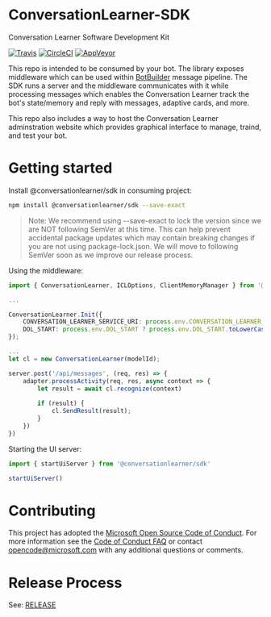 # ConversationLearner-SDK

Conversation Learner Software Development Kit

[![Travis](https://travis-ci.org/Microsoft/ConversationLearner-SDK.svg?branch=master)](https://travis-ci.com/Microsoft/ConversationLearner-SDK)
[![CircleCI](https://circleci.com/gh/Microsoft/ConversationLearner-SDK.svg?style=shield)](https://circleci.com/gh/Microsoft/ConversationLearner-SDK)
[![AppVeyor](https://ci.appveyor.com/api/projects/status/github/Microsoft/ConversationLearner-SDK?branch=master&svg=true)](https://ci.appveyor.com/project/conversationlearner/conversationlearner-sdk)

This repo is intended to be consumed by your bot. The library exposes middleware which can be used within [BotBuilder](https://github.com/Microsoft/botbuilder-js) message pipeline.  The SDK runs a server and the middleware communicates with it while processing messages which enables the Conversation Learner track the bot's state/memory and reply with messages, adaptive cards, and more.

This repo also includes a way to host the Conversation Learner adminstration website which provides graphical interface to manage, traind, and test your bot.

# Getting started

Install @conversationlearner/sdk in consuming project:

```bash
npm install @conversationlearner/sdk --save-exact
```

> Note: We recommend using --save-exact to lock the version since we are NOT following SemVer at this time. This can help prevent accidental package updates which may contain breaking changes if you are not using package-lock.json. We will move to following SemVer soon as we improve our release process.

Using the middleware:

```typescript
import { ConversationLearner, ICLOptions, ClientMemoryManager } from '@conversationlearner/sdk'

...

ConversationLearner.Init({
    CONVERSATION_LEARNER_SERVICE_URI: process.env.CONVERSATION_LEARNER_SERVICE_URI,
    DOL_START: process.env.DOL_START ? process.env.DOL_START.toLowerCase() === 'true' : true
});

...
let cl = new ConversationLearner(modelId);

server.post('/api/messages', (req, res) => {
    adapter.processActivity(req, res, async context => {
        let result = await cl.recognize(context)
        
        if (result) {
            cl.SendResult(result);
        }
    })
})
```

Starting the UI server:

```typescript
import { startUiServer } from '@conversationlearner/sdk'

startUiServer()
```


# Contributing

This project has adopted the [Microsoft Open Source Code of Conduct](https://opensource.microsoft.com/codeofconduct/). For more information see the [Code of Conduct FAQ](https://opensource.microsoft.com/codeofconduct/faq/) or contact [opencode@microsoft.com](mailto:opencode@microsoft.com) with any additional questions or comments.

# Release Process

See: [RELEASE](/RELEASE.md)